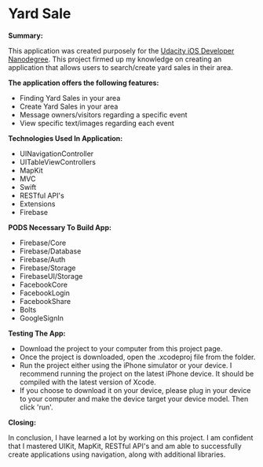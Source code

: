 # Yard Sale

**Summary:**

This application was created purposely for the [Udacity iOS Developer Nanodegree](https://www.udacity.com). This project firmed up my knowledge on creating an application that allows users to search/create yard sales in their area.

**The application offers the following features:**

* Finding Yard Sales in your area
* Create Yard Sales in your area
* Message owners/visitors regarding a specific event
* View specific text/images regarding each event

**Technologies Used In Application:**

* UINavigationController
* UITableViewControllers
* MapKit
* MVC
* Swift
* RESTful API's
* Extensions
* Firebase

**PODS Necessary To Build App:**

* Firebase/Core
* Firebase/Database
* Firebase/Auth
* Firebase/Storage
* FirebaseUI/Storage
* FacebookCore
* FacebookLogin
* FacebookShare
* Bolts
* GoogleSignIn

**Testing The App:**

* Download the project to your computer from this project page.
* Once the project is downloaded, open the .xcodeproj file from the folder.
* Run the project either using the iPhone simulator or your device. I recommend running the project on the latest iPhone device. It should be compiled with the latest version of Xcode.
* If you choose to download it on your device, please plug in your device to your computer and make the device target your device model. Then click 'run'.

**Closing:**

In conclusion, I have learned a lot by working on this project. I am confident that I mastered UIKit, MapKit, RESTful API's and am able to successfully create applications using navigation, along with additional libraries. 
